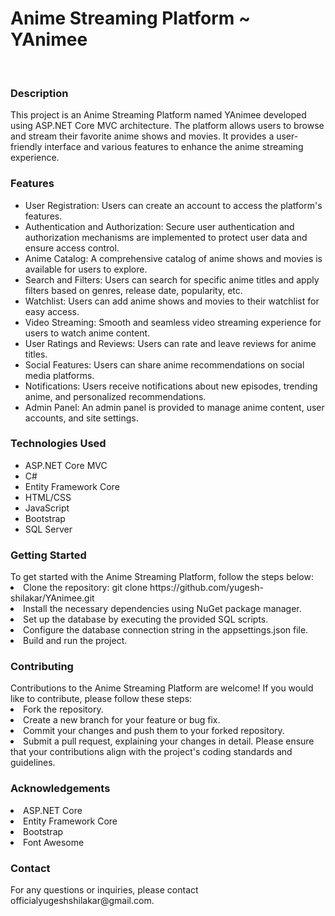 <h1>Anime Streaming Platform ~ YAnimee</h1>
</br>
<h3>Description</h3>
<p>
  This project is an Anime Streaming Platform named YAnimee developed using ASP.NET Core MVC architecture. The platform allows users to browse and stream their favorite anime shows and movies. It provides a user-friendly interface and various features to enhance the anime streaming experience.
</p>

<h3>Features</h3>
<ul>
  <li>User Registration: Users can create an account to access the platform's features.</li>
  <li>Authentication and Authorization: Secure user authentication and authorization mechanisms are implemented to protect user data and ensure access          control.</li>
  <li>Anime Catalog: A comprehensive catalog of anime shows and movies is available for users to explore.</li>
  <li>Search and Filters: Users can search for specific anime titles and apply filters based on genres, release date, popularity, etc.</li>
  <li>Watchlist: Users can add anime shows and movies to their watchlist for easy access.</li>
  <li>Video Streaming: Smooth and seamless video streaming experience for users to watch anime content.</li>
  <li>User Ratings and Reviews: Users can rate and leave reviews for anime titles.</li>
  <li>Social Features: Users can share anime recommendations on social media platforms.</li>
  <li>Notifications: Users receive notifications about new episodes, trending anime, and personalized recommendations.</li>
  <li>Admin Panel: An admin panel is provided to manage anime content, user accounts, and site settings.</li>
 </ul>
<h3>Technologies Used</h3>
<ul>
<li>ASP.NET Core MVC</li>
<li>C#</li>
<li>Entity Framework Core</li>
<li>HTML/CSS</li></li>
<li>JavaScript</li>
<li>Bootstrap</li>
<li>SQL Server</li>
</ul>
<h3>Getting Started</h3>
To get started with the Anime Streaming Platform, follow the steps below:
<li>Clone the repository: git clone https://github.com/yugesh-shilakar/YAnimee.git</li>
<li>Install the necessary dependencies using NuGet package manager.</li>
<li>Set up the database by executing the provided SQL scripts.</li>
<li>Configure the database connection string in the appsettings.json file.</li>
<li>Build and run the project.</li>
<h3>Contributing</h3>
Contributions to the Anime Streaming Platform are welcome! If you would like to contribute, please follow these steps:
<li>Fork the repository.
<li>Create a new branch for your feature or bug fix.
<li>Commit your changes and push them to your forked repository.
<li>Submit a pull request, explaining your changes in detail.
Please ensure that your contributions align with the project's coding standards and guidelines.
<h3>Acknowledgements</h3>
<li>ASP.NET Core
<li>Entity Framework Core
<li>Bootstrap
<li>Font Awesome
<h3>Contact</h3>
For any questions or inquiries, please contact officialyugeshshilakar@gmail.com.
